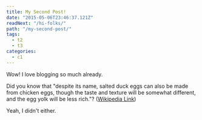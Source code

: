 ```yaml
---
title: My Second Post!
date: "2015-05-06T23:46:37.121Z"
readNext: "/hi-folks/"
path: "/my-second-post/"
tags:
  - t2
  - t3
categories:
  - c1
---
```


Wow! I love blogging so much already.

Did you know that "despite its name, salted duck eggs can also be made from chicken eggs, though the taste and texture will be somewhat different, and the egg yolk will be less rich."? ([Wikipedia Link](http://en.wikipedia.org/wiki/Salted_duck_egg))

Yeah, I didn't either.
